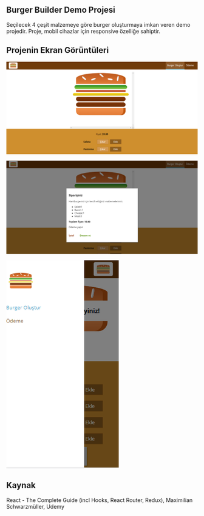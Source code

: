 ## Burger Builder Demo Projesi

Seçilecek 4 çeşit malzemeye göre burger oluşturmaya imkan veren demo projedir. Proje, mobil cihazlar için responsive özelliğe sahiptir.

## Projenin Ekran Görüntüleri

![Ana ekran](/public/img/main.png)

![Sipariş ekranı](/public/img/order.png)

![Mobil ekranı](/public/img/mobile.png)

## Kaynak

 React - The Complete Guide (incl Hooks, React Router, Redux), Maximilian Schwarzmüller, Udemy